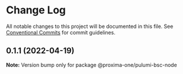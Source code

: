 # Change Log

All notable changes to this project will be documented in this file.
See [Conventional Commits](https://conventionalcommits.org) for commit guidelines.

## 0.1.1 (2022-04-19)

**Note:** Version bump only for package @proxima-one/pulumi-bsc-node
